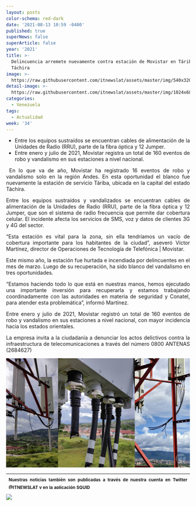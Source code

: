 ```yaml
---
layout: posts
color-schema: red-dark
date: '2021-08-13 10:59 -0400'
published: true
superNews: false
superArticle: false
year: '2021'
title: >-
  Delincuencia arremete nuevamente contra estación de Movistar en Táriba, estado
  Táchira
image: >-
  https://raw.githubusercontent.com/itnewslat/assets/master/img/540x320/Movistar-Tariba-p.jpg
detail-image: >-
  https://raw.githubusercontent.com/itnewslat/assets/master/img/1024x680/Movistar-Tariba-g.jpg
categories:
  - Venezuela
tags:
  - Actualidad
week: '34'
---
```

<ul style="list-style-type: disc; text-align: justify;">
	<li>Entre los equipos sustraídos se encuentran cables de alimentación de la Unidades de Radio (RRU), parte de la fibra óptica y 12 Jumper.</li>
	<li>Entre enero y julio de 2021, Movistar registra un total de 160 eventos de robo y vandalismo en sus estaciones a nivel nacional.</li>
</ul>
<p style="text-align: justify;"><strong> </strong>En lo que va de año, Movistar ha registrado 16 eventos de robo y vandalismo solo en la región Andes. En esta oportunidad el blanco fue nuevamente la estación de servicio Táriba, ubicada en la capital del estado Táchira.</p>
<p style="text-align: justify;">Entre los equipos sustraídos y vandalizados se encuentran cables de alimentación de la Unidades de Radio (RRU), parte de la fibra óptica y 12 Jumper, que son el sistema de radio frecuencia que permite dar cobertura celular. El incidente afecta los servicios de SMS, voz y datos de clientes 3G y 4G del sector.</p>
<p style="text-align: justify;">“Esta estación es vital para la zona, sin ella tendríamos un vacío de cobertura importante para los habitantes de la ciudad”, aseveró Víctor Martínez, director de Operaciones de Tecnología de Telefónica | Movistar.</p>
<p style="text-align: justify;">Este mismo año, la estación fue hurtada e incendiada por delincuentes en el mes de marzo. Luego de su recuperación, ha sido blanco del vandalismo en tres oportunidades.</p>
<p style="text-align: justify;">“Estamos haciendo todo lo que está en nuestras manos, hemos ejecutado una importante inversión para recuperarla y estamos trabajando coordinadamente con las autoridades en materia de seguridad y Conatel, para atender esta problemática”, informó Martínez.</p>
<p style="text-align: justify;">Entre enero y julio de 2021, Movistar registró un total de 160 eventos de robo y vandalismo en sus estaciones a nivel nacional, con mayor incidencia hacia los estados orientales.</p>
<p style="text-align: justify;">La empresa invita a la ciudadanía a denunciar los actos delictivos contra la infraestructura de telecomunicaciones a través del número 0800 ANTENAS (2684627)</p>

![](https://raw.githubusercontent.com/itnewslat/assets/master/img/540x320/Movistar-Tariba-p.jpg)

<table style="height: 42px;" width="569">
<tbody>
<tr>
<td style="text-align: justify;"><sub><strong>Nuestras noticias también son publicadas a través de nuestra cuenta en Twitter <a href="https://twitter.com/itnewslat?lang=es">@ITNEWSLAT</a> y en la aplicación <a href="https://squidapp.co/en/">SQUID</a></strong></sub></td>
</tr>
</tbody>
</table>

<img src="https://tracker.metricool.com/c3po.jpg?hash=56f88a41e39ab42c063cc51676587a04"/>
